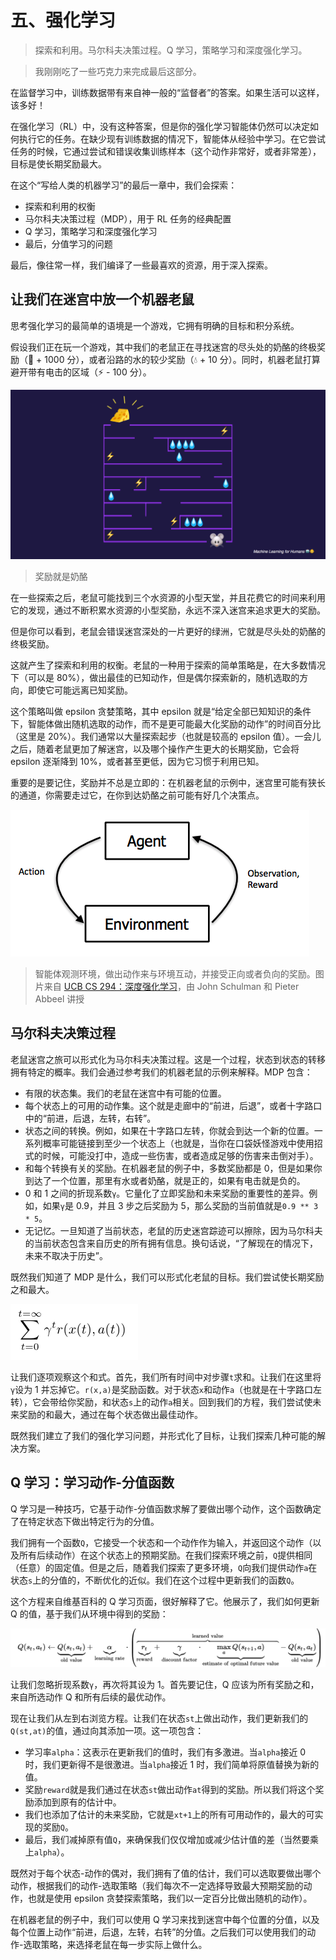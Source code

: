 # 五、强化学习

> 探索和利用。马尔科夫决策过程。Q 学习，策略学习和深度强化学习。

> 我刚刚吃了一些巧克力来完成最后这部分。

在监督学习中，训练数据带有来自神一般的“监督者”的答案。如果生活可以这样，该多好！

在强化学习（RL）中，没有这种答案，但是你的强化学习智能体仍然可以决定如何执行它的任务。在缺少现有训练数据的情况下，智能体从经验中学习。在它尝试任务的时候，它通过尝试和错误收集训练样本（这个动作非常好，或者非常差），目标是使长期奖励最大。

在这个“写给人类的机器学习”的最后一章中，我们会探索：

+   探索和利用的权衡
+   马尔科夫决策过程（MDP），用于 RL 任务的经典配置
+   Q 学习，策略学习和深度强化学习
+   最后，分值学习的问题

最后，像往常一样，我们编译了一些最喜欢的资源，用于深入探索。

## 让我们在迷宫中放一个机器老鼠

思考强化学习的最简单的语境是一个游戏，它拥有明确的目标和积分系统。

假设我们正在玩一个游戏，其中我们的老鼠正在寻找迷宫的尽头处的奶酪的终极奖励（🧀 + 1000 分），或者沿路的水的较少奖励（💧 + 10 分）。同时，机器老鼠打算避开带有电击的区域（⚡ - 100 分）。

![](img/5-1.png)

> 奖励就是奶酪

在一些探索之后，老鼠可能找到三个水资源的小型天堂，并且花费它的时间来利用它的发现，通过不断积累水资源的小型奖励，永远不深入迷宫来追求更大的奖励。

但是你可以看到，老鼠会错误迷宫深处的一片更好的绿洲，它就是尽头处的奶酪的终极奖励。

这就产生了探索和利用的权衡。老鼠的一种用于探索的简单策略是，在大多数情况下（可以是 80%），做出最佳的已知动作，但是偶尔探索新的，随机选取的方向，即使它可能远离已知奖励。

这个策略叫做 epsilon 贪婪策略，其中 epsilon 就是“给定全部已知知识的条件下，智能体做出随机选取的动作，而不是更可能最大化奖励的动作”的时间百分比（这里是 20%）。我们通常以大量探索起步（也就是较高的 epsilon 值）。一会儿之后，随着老鼠更加了解迷宫，以及哪个操作产生更大的长期奖励，它会将 epsilon 逐渐降到 10%，或者甚至更低，因为它习惯于利用已知。

重要的是要记住，奖励并不总是立即的：在机器老鼠的示例中，迷宫里可能有狭长的通道，你需要走过它，在你到达奶酪之前可能有好几个决策点。

![](img/5-2.png)

> 智能体观测环境，做出动作来与环境互动，并接受正向或者负向的奖励。图片来自 [UCB CS 294：深度强化学习](https://rll.berkeley.edu/deeprlcourse-fa15/)，由 John Schulman 和 Pieter Abbeel 讲授

## 马尔科夫决策过程

老鼠迷宫之旅可以形式化为马尔科夫决策过程。这是一个过程，状态到状态的转移拥有特定的概率。我们会通过参考我们的机器老鼠的示例来解释。MDP 包含：

+   有限的状态集。我们的老鼠在迷宫中有可能的位置。
+   每个状态上的可用的动作集。这个就是走廊中的“前进，后退”，或者十字路口中的“前进，后退，左转，右转”。
+   状态之间的转换。例如，如果在十字路口左转，你就会到达一个新的位置。一系列概率可能链接到至少一个状态上（也就是，当你在口袋妖怪游戏中使用招式的时候，可能没打中，造成一些伤害，或者造成足够的伤害来击倒对手）。
+   和每个转换有关的奖励。在机器老鼠的例子中，多数奖励都是 0，但是如果你到达了一个位置，那里有水或者奶酪，就是正的，如果有电击就是负的。
+   0 和 1 之间的折现系数`γ`。它量化了立即奖励和未来奖励的重要性的差异。例如，如果`γ`是 0.9，并且 3 步之后奖励为 5，那么奖励的当前值就是`0.9 ** 3 * 5`。
+   无记忆。一旦知道了当前状态，老鼠的历史迷宫踪迹可以擦除，因为马尔科夫的当前状态包含来自历史的所有拥有信息。换句话说，“了解现在的情况下，未来不取决于历史”。

既然我们知道了 MDP 是什么，我们可以形式化老鼠的目标。我们尝试使长期奖励之和最大。

![](img/5-3.png)

让我们逐项观察这个和式。首先，我们所有时间中对步骤`t`求和。让我们在这里将`γ`设为 1 并忘掉它。`r(x,a)`是奖励函数。对于状态`x`和动作`a`（也就是在十字路口左转），它会带给你奖励，和状态`s`上的动作`a`相关。回到我们的方程，我们尝试使未来奖励的和最大，通过在每个状态做出最佳动作。

既然我们建立了我们的强化学习问题，并形式化了目标，让我们探索几种可能的解决方案。

## Q 学习：学习动作-分值函数

Q 学习是一种技巧，它基于动作-分值函数求解了要做出哪个动作，这个函数确定了在特定状态下做出特定行为的分值。

我们拥有一个函数`Q`，它接受一个状态和一个动作作为输入，并返回这个动作（以及所有后续动作）在这个状态上的预期奖励。在我们探索环境之前，`Q`提供相同（任意）的固定值。但是之后，随着我们探索了更多环境，`Q`向我们提供动作`a`在状态`s`上的分值的，不断优化的近似。我们在这个过程中更新我们的函数`Q`。

这个方程来自维基百科的 Q 学习页面，很好解释了它。他展示了，我们如何更新 Q 的值，基于我们从环境中得到的奖励：

![](img/5-4.png)

让我们忽略折现系数`γ`，再次将其设为 1。首先要记住，Q 应该为所有奖励之和，来自所选动作 Q 和所有后续的最优动作。

现在让我们从左到右浏览方程。让我们在状态`st`上做出动作，我们更新我们的`Q(st,at)`的值，通过向其添加一项。这一项包含：

+   学习率`alpha`：这表示在更新我们的值时，我们有多激进。当`alpha`接近 0 时，我们更新得不是很激进。当`alpha`接近 1 时，我们简单将原值替换为新的值。
+   奖励`reward`就是我们通过在状态`st`做出动作`at`得到的奖励。所以我们将这个奖励添加到原有的估计中。
+   我们也添加了估计的未来奖励，它就是`xt+1`上的所有可用动作的，最大的可实现的奖励`Q`。
+   最后，我们减掉原有值`Q`，来确保我们仅仅增加或减少估计值的差（当然要乘上`alpha`）。

既然对于每个状态-动作的偶对，我们拥有了值的估计，我们可以选取要做出哪个动作，根据我们的动作-选取策略（我们每次不一定选择导致最大预期奖励的动作，也就是使用 epsilon 贪婪探索策略，我们以一定百分比做出随机的动作）。

在机器老鼠的例子中，我们可以使用 Q 学习来找到迷宫中每个位置的分值，以及每个位置上动作“前进，后退，左转，右转”的分值。之后我们可以使用我们的动作-选取策略，来选择老鼠在每一步实际上做什么。
